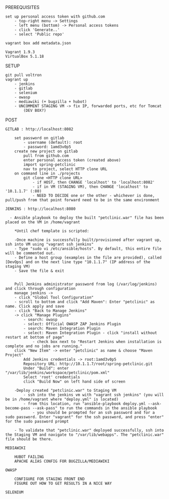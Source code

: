 PREREQUISITES

	set up personal access token with github.com
		- top-right menu -> Settings
		- left menu (bottom) -> Personal access tokens
		- click 'Generate..'
		- select 'Public repo'

	vagrant box add metadata.json

	Vagrant 1.9.3
	VirtualBox 5.1.18

SETUP

	git pull voltron
	vagrant up
		- jenkins
		- gitlab
		- selenium
		- owasp 
		- mediawiki (+ bugzilla + hubot)
		- UNCOMMENT STAGING VM -> fix IP, forwarded ports, etc for Tomcat
			(DEV BOX?)

POST

	GITLAB : http://localhost:8082

		set password on gitlab 
			- username (default): root
			- password: 1amd3v0p5
		create new project on gitlab
			pull from github.com
			enter personal access token (created above)
			import spring-petclinic
			nav to project, select HTTP clone URL
		on command line in ./projects
			git clone <HTTP clone URL> 
				- if HOST, then CHANGE 'localhost' to 'localhost:8082' 
				- if in VM (STAGING VM), then CHANGE 'localhost' to '10.1.1.7' (:80)
				- NEED TO DECIDE one or the other - whichever is done, pull/push from that point forward need to be in the same environment

	JENKINS : http://localhost:8080
	
	  - Ansible playbook to deploy the built "petclinic.war" file has been placed on the VM in /home/vagrant
	
	    *Until chef template is scripted:
	    
	    -Once machine is successfully built/provisioned after vagrant up, ssh into VM using "vagrant ssh jenkins"
	    - Type "sudo vi /etc/ansible/hosts". By default, this entire file will be commented out.
	    - Define a host group (examples in the file are provided), called [DevOps] and on the next line type "10.1.1.7" (IP address of the staging VM)
	    - Save the file & exit 
	     

		Pull Jenkins administrator password from log (/var/log/jenkins) and click through configuration
		manage jenkins ->
		- click "Global Tool Configuration"
		- scroll to bottom and click "Add Maven": Enter "petclinic" as name. Click apply and save
		- click "Back to Manage Jenkins"
		-> click "Manage Plugins"
			- search: owasp
			- select: Official OWASP ZAP Jenkins Plugin
			- search: Maven Integration Plugin
			- select: Maven Integration Plugin - click "install without restart at bottom of page"
			    - check box next to "Restart Jenkins when installation is complete and no jobs are running."
		click "New Item" -> enter "petclinic" as name & choose "Maven Project"
			Add Jenkins credentials -> root:1amd3v0p5
			Repository URL: http://10.1.1.7/root/spring-petclinic.git
			Under "Build": enter "/var/lib/jenkins/workspace/petclinic/pom.xml"
			Select 'root' credentials
			click "Build Now" on left hand side of screen
			
		-Deploy created "petclinic.war" to Staging VM
		    - ssh into the jenkins vm with "vagrant ssh jenkins" (you will be in /home/vagrant where "deploy.yml" is located)
		    - from this location, run "ansible-playbook deploy.yml --ask-become-pass --ask-pass" to run the commands in the ansible playbook
		        - you should be prompted for an ssh password and for a sudo password. Enter "vagrant" for the ssh password, and press "enter" for the sudo password prompt
		        
		- To validate that "petclinic.war" deployed successfully, ssh into the Staging VM and navigate to "/var/lib/webapps". The "petclinic.war" file should be there.        

	MEDIAWIKI

		HUBOT FAILING
		APACHE ALIAS CONFIG FOR BUGZILLA/MEDIAWIKI

	OWASP 

		CONFIGURE FOR STAGING FRONT END
		FIGURE OUT HOW TO GET RESULTS IN A NICE WAY

	SELENIUM



